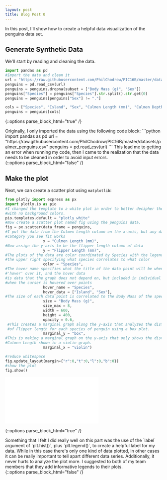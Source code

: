 ```yaml
---
layout: post
title: Blog Post 0
---
```


In this post, I'll show how to create a helpful data visualization of the penguins data set. 

## Generate Synthetic Data

We'll start by reading and cleaning the data. 

```python
import pandas as pd
#Import the data and clean it
url = "https://raw.githubusercontent.com/PhilChodrow/PIC16B/master/datasets/palmer_penguins.csv"
penguins = pd.read_csv(url)
penguins = penguins.dropna(subset = ["Body Mass (g)", "Sex"])
penguins["Species"] = penguins["Species"].str.split().str.get(0)
penguins = penguins[penguins["Sex"] != "."]

cols = ["Species", "Island", "Sex", "Culmen Length (mm)", "Culmen Depth (mm)", "Flipper Length (mm)", "Body Mass (g)"]
penguins = penguins[cols]
```

{::options parse_block_html="true" /}
<div class="got-help">
Originally, I only imported the data using the following code block: 
```python
import pandas as pd
url = "https://raw.githubusercontent.com/PhilChodrow/PIC16B/master/datasets/palmer_penguins.csv"
penguins = pd.read_csv(url)
```
This lead me to getting an error when running my code, then I came to the realization that the data needs to be cleaned in order to avoid input errors.
</div>
{::options parse_block_html="false" /}

## Make the plot 

Next, we can create a scatter plot using `matplotlib`: 

```python
from plotly import express as px
import plotly.io as pio
#I changed the template to a white plot in order to better decipher the plots
#with no background colors.
pio.templates.default = "plotly_white"
#Now create a scatter plot named fig using the penguins data.
fig = px.scatter(data_frame = penguins, 
#I put the data from the Culmen Length column on the x-axis, but any data 
#category you see fit works
                 x = "Culmen Length (mm)", 
#Now assign the y-axis to be the flipper length column of data
                 y = "Flipper Length (mm)",
#The plots of the data are color coordinated by Species with the legend on 
#the upper right specifying what species correlates to what color
                 color = "Species",
#The hover name specifies what the title of the data point will be when you 
#'hover' over it, and the hover data 
#is data that the graph does not depend on, but included in individual points 
#when the curser is hovered over points
                 hover_name = "Species",
                 hover_data = ["Island", "Sex"],
#The size of each data point is correlated to the Body Mass of the specific penguin
                 size = "Body Mass (g)",
                 size_max = 8,
                 width = 600,
                 height = 400,
                 opacity = 0.6,
 #This creates a marginal graph along the y-axis that analyzes the distributuion 
 #of Flipper length for each species of penguin using a box plot.
                 marginal_y = "box",
#This is making a marginal graph on the y-axis that only shows the distributoins of 
#Culmen Length shown in a violin graph.
                 marginal_x = "violin")

#reduce whitespace
fig.update_layout(margin={"r":0,"t":0,"l":0,"b":0})
#show the plot
fig.show()
```
![my_fancy_plot.html](/images/my_fancy_plot.html)


{::options parse_block_html="true" /}
<div class="gave-help">
Something that I felt I did really well on this part was the use of the `label` argument of `plt.hist()`, plus `plt.legend()`, to create a helpful label for my data. While in this case there's only one kind of data plotted, in other cases it can be really important to tell apart different data series. Additionally, it never hurts to analyze the plot more. I suggested to both of my team members that they add informative legends to their plots. 
</div>
{::options parse_block_html="false" /}








